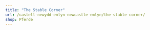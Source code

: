 ```yaml
---
title: "The Stable Corner"
url: /castell-newydd-emlyn-newcastle-emlyn/the-stable-corner/
shop: Pferde
---
```

